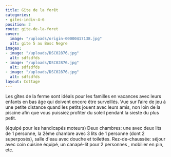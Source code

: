 ```yaml
---
title: Gîte de la forêt
categories:
- gites-indiv-4-6
position: 2
route: gite-de-la-foret
cover:
  image: "/uploads/origin-00000417138.jpg"
  alt: gite 5 au Bosc Negre
images:
- image: "/uploads/DSC02876.jpg"
  alt: sdfsdfds
- image: "/uploads/DSC02876.jpg"
  alt: sdfsdfds
- image: "/uploads/DSC02876.jpg"
  alt: sdfsdfds
layout: Cottage
---
```


Les gîtes de la ferme sont idéals pour les familles en vacances avec leurs enfants en bas âge qui doivent encore être surveillés. Vue sur l’aire de jeu à une petite distance quand les petits jouent avec leurs amis, non loin de la piscine afin que vous puissiez profiter du soleil pendant la sieste du plus petit.

(équipé pour les handicapés moteurs)
Deux chambres: une avec deux lits de 1 personne, la 2ème chambre avec 3 lits de 1 personne (dont 2 superposés), salle d'eau avec douche et toilettes. Rez-de-chaussée: séjour avec coin cuisine équipé, un canapé-lit pour 2 personnes , mobilier en pin, etc.
